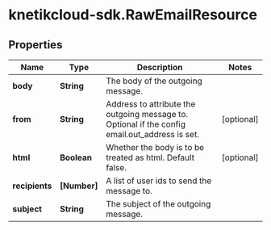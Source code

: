 # knetikcloud-sdk.RawEmailResource

## Properties
Name | Type | Description | Notes
------------ | ------------- | ------------- | -------------
**body** | **String** | The body of the outgoing message. | 
**from** | **String** | Address to attribute the outgoing message to. Optional if the config email.out_address is set. | [optional] 
**html** | **Boolean** | Whether the body is to be treated as html. Default false. | [optional] 
**recipients** | **[Number]** | A list of user ids to send the message to. | 
**subject** | **String** | The subject of the outgoing message. | 


